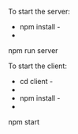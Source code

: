 To start the server:   
- npm install -
- 
npm run server

To start the client:
- cd client -
- 
- npm install -
- 
npm start
